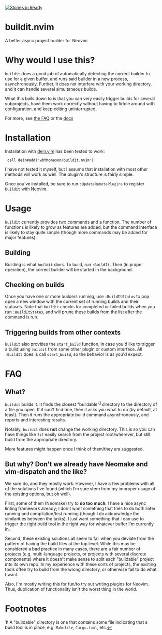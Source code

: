 [![Stories in Ready](https://badge.waffle.io/wbthomason/buildit.nvim.png?label=ready&title=Ready)](https://waffle.io/wbthomason/buildit.nvim)
# buildit.nvim
A better async project builder for Neovim

# Why would I use this?

`buildit` does a good job of automatically detecting the correct builder to use for a given buffer,
and runs said builder in a new process, asynchronously. Further, it does not interfere with your
working directory, and it can handle several simultaneous builds.

What this boils down to is that you can very easily trigger builds for several subprojects, have
them work correctly without having to fiddle around with configuration, and keep editing
uninterrupted.

For more, see [the FAQ](#faq) or the [docs](docs/buildit.txt)

# Installation

Installation with [dein.vim](https://github.com/Shougo/dein.vim) has been tested to work:

```vim
 call dein#add('wbthomason/buildit.nvim')
```

I have not tested it myself, but I assume that installation with most other methods will work as
well. The plugin's structure is fairly simple.

Once you've installed, be sure to run `:UpdateRemotePlugins` to register `buildit` with Neovim.

# Usage

`buildit` currently provides two commands and a function. The number of functions is likely to grow
as features are added, but the command interface is likely to stay quite simple (though more
commands may be added for major features).

## Building

Building is what `buildit` does. To build, run `:BuildIt`. Then (in proper operation), the correct
builder will be started in the background.

## Checking on builds

Once you have one or more builders running, use `:BuildItStatus` to pop open a new window with the
current set of running builds and their statuses. Note that `buildit` checks for completed or
failed builds when you run `:BuildItStatus`, and will prune these builds from the list after the
command is run.

## Triggering builds from other contexts

`buildit` also provides the `start_build` function, in case you'd like to trigger a build using
`buildit` from some other plugin or custom interface. All `:BuildIt` does is call `start_build`, so
the behavior is as you'd expect.

# FAQ

## What?

`buildit` builds it. It finds the closest "buildable"<sup id=fn1>[1](#whatsbuildable)</sup> directory to the 
directory of a file you open. If it can't find one, then it asks you what to do (by default, at 
least). Then it runs the appropriate build command asynchronously, and reports and interesting 
results.

Notably, `buildit` does **not** change the working directory. This is so you can have things like 
`fzf` easily search from the project root/wherever, but still build from the appropriate directory.

More features might happen once I think of them/they are suggested.

## But why? Don't we already have Neomake and vim-dispatch and the like?

We sure do, and they mostly work. However, I have a few problems with all of the solutions I've 
found (which I'm sure stem from my improper usage of the existing options, but oh well).

First, some of them (Neomake) try to **do too much**. I have a nice async linting framework already;
I don't want something that tries to do both linter running and compilation/test running (though I 
do acknowledge the similarities between the tasks). I just want something that I can use to trigger 
the right build tool in the right way for whatever buffer I'm currently in.

Second, these existing solutions all seem to fail when you deviate from the pattern of having the 
build files at the top level. While this may be considered a bad practice in many cases, there are a
fair number of projects (e.g. multi-language projects, or projects with several discrete components)
where it doesn't make sense to split each "buildable" project into its own repo. In my experience 
with these sorts of projects, the existing tools often try to build from the wrong directory, or 
otherwise fail to do what I want.

Also, I'm mostly writing this for fun/to try out writing plugins for Neovim. Thus, duplication of 
functionality isn't the worst thing in the world.

# Footnotes

<a name="whatsbuildable">**1:** A "buildable" directory is one that contains some file indicating 
that a build tool is in place, e.g. `Makefile`, `Cargo.toml`, etc.[↩](#a1)</a>
